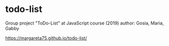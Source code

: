 # todo-list

Group project "ToDo-List" at JavaScript course (2019) author: Gosia, Maria, Gabby

https://margareta75.github.io/todo-list/

